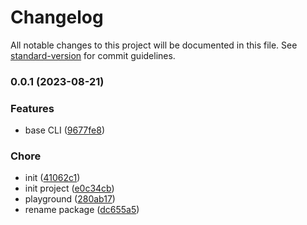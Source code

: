 # Changelog

All notable changes to this project will be documented in this file. See [standard-version](https://github.com/conventional-changelog/standard-version) for commit guidelines.

### 0.0.1 (2023-08-21)


### Features

* base CLI ([9677fe8](https://github.com/prismicio/prismic-upgrade-from-legacy/commit/9677fe85fd14429cebd190258a2ff0402d427252))


### Chore

* init ([41062c1](https://github.com/prismicio/prismic-upgrade-from-legacy/commit/41062c139fae6965beb71595edc19c93426c2f78))
* init project ([e0c34cb](https://github.com/prismicio/prismic-upgrade-from-legacy/commit/e0c34cbfd9bf5dac6365a6761f8dcc73baad98f3))
* playground ([280ab17](https://github.com/prismicio/prismic-upgrade-from-legacy/commit/280ab17f91f375238eaccec0e1de15bedf9f8b76))
* rename package ([dc655a5](https://github.com/prismicio/prismic-upgrade-from-legacy/commit/dc655a58b488817e7294fbdc39091b99e6a4e5ea))
